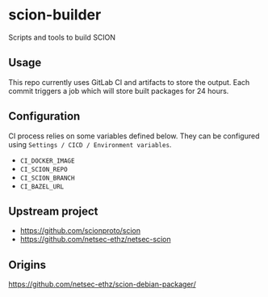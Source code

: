 # scion-builder

Scripts and tools to build SCION

## Usage

This repo currently uses GitLab CI and artifacts to store the output. Each commit triggers a job which will store built packages for 24 hours.

## Configuration

CI process relies on some variables defined below. They can be configured using `Settings / CICD / Environment variables`.

* `CI_DOCKER_IMAGE`
* `CI_SCION_REPO`
* `CI_SCION_BRANCH`
* `CI_BAZEL_URL`

## Upstream project

* https://github.com/scionproto/scion
* https://github.com/netsec-ethz/netsec-scion

## Origins

https://github.com/netsec-ethz/scion-debian-packager/
